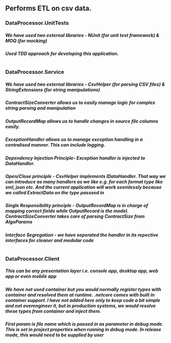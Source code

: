 ## Performs ETL on csv data. 

### DataProcessor.UnitTests
##### We have used two external libraries - NUnit (for unit test framework) & MOQ (for mocking)
##### Used TDD approach for developing this application.

#

### DataProcessor.Service
##### We have used two external libraries - CsvHelper (for parsing CSV files) & StringExtensions (for string manipulations)

##### ContractSizeConverter allows us to easily manage logic for complex string parsing and manipulation
##### OutputRecordMap allows us to handle changes in source file columns easily.
##### ExceptionHandler allows us to manage exception handling in a centralised manner. This can include logging.

##### Dependency Injection Principle- Exception handler is injected to DataHandler.
##### Open/Close principle - CsvHelper implements IDataHandler. That way we can introduce as many handlers as we like e.g. for each format type like xml, json etc. And the current application will work seemlessly because we called ExtractData on the type passsed in
##### Single Responsibility principle - OutputRecordMap is in charge of mapping correct fields while OutputRecord is the model. ContractSizeConverter takes care of parsing ContractSize from AlgoParams
##### Interface Segregation - we have seperated the handler in its repective interfaces for cleaner and modular code

#

### DataProcessor.Client
##### This can be any presentation layer i.e. console app, desktop app, web app or even mobile app
##### We have not used container but you would normally register types with container and resolved them at runtime. .netcore comes with built in container support. I have not added here only to keep code a bit simple and not overengineer it, but in production systems, we would resolve these types from container and inject them.
##### First param is file name which is passed in as parameter in debug mode. This is set in project properties when running in debug mode. In release mode, this would need to be supplied by user

